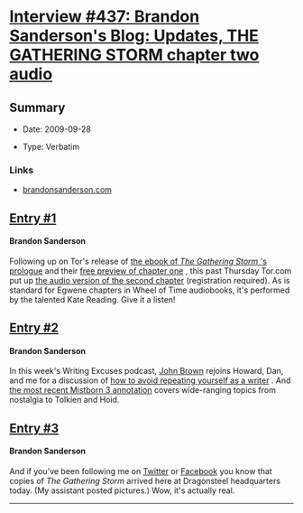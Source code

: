 # [Interview #437: Brandon Sanderson's Blog: Updates, THE GATHERING STORM chapter two audio](https://www.theoryland.com/intvmain.php?i=437)

## Summary

- Date: 2009-09-28

- Type: Verbatim

### Links

- [brandonsanderson.com](http://brandonsanderson.com/blog/828/Updates-THE-GATHERING-STORM-chapter-two-audio)


## [Entry #1](./t-437/1)

#### Brandon Sanderson

Following up on Tor's release of
[the ebook of
*The Gathering Storm*
's prologue](http://www.tor.com/gatheringstorm/prologue)
and their
[free preview of chapter one](http://www.tor.com/index.php?option=com_content&view=story&id=53532)
, this past Thursday Tor.com put up
[the audio version of the second chapter](http://www.tor.com/index.php?option=com_content&view=blog&id=56278)
(registration required). As is standard for Egwene chapters in Wheel of Time audiobooks, it's performed by the talented Kate Reading. Give it a listen!

## [Entry #2](./t-437/2)

#### Brandon Sanderson

In this week's Writing Excuses podcast,
[John Brown](http://johndbrown.com/)
rejoins Howard, Dan, and me for a discussion of
[how to avoid repeating yourself as a writer](http://www.writingexcuses.com/2009/09/27/writing-excuses-season-3-episode-18-how-to-not-repeat-yourself/)
. And
[the most recent Mistborn 3 annotation](http://brandonsanderson.com/annotation/290/Mistborn-3-Chapter-Twenty-Seven)
covers wide-ranging topics from nostalgia to Tolkien and Hoid.

## [Entry #3](./t-437/3)

#### Brandon Sanderson

And if you've been following me on
[Twitter](http://twitter.com/BrandonSandrson)
or
[Facebook](http://facebook.com/Mistborn)
you know that copies of
*The Gathering Storm*
arrived here at Dragonsteel headquarters today. (My assistant posted pictures.) Wow, it's actually real.


---

